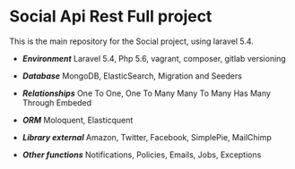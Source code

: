 # Social Api Rest Full project

This is the main repository for the Social project, using laravel 5.4.

* ***Environment*** Laravel 5.4, Php 5.6, vagrant, composer, gitlab versioning

* ***Database*** MongoDB, ElasticSearch, Migration and Seeders

* ***Relationships*** 
One To One,
One To Many
Many To Many
Has Many Through
Embeded

* ***ORM*** 
Moloquent, Elasticquent

* ***Library external*** 
Amazon, Twitter, Facebook, SimplePie, MailChimp

* ***Other functions*** 
Notifications, Policies, Emails, Jobs, Exceptions
